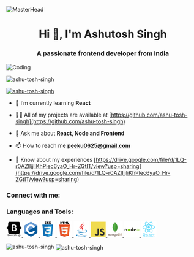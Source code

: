 ![MasterHead](https://media2.giphy.com/headers/GitHub/w8ZJLtJbmuph.gif)

<h1 align="center">Hi 👋, I'm Ashutosh Singh</h1>
<h3 align="center">A passionate frontend developer from India</h3>
<img class="image" align="center" alt="Coding" width="400" src="https://cdn-images-1.medium.com/v2/resize:fit:720/0*41inHKnPhGb04HsO.gif" >
<script>
    .image{
        display: flex;
        align-items: center;
    }

</script>

<p align="left"> <img src="https://komarev.com/ghpvc/?username=ashu-tosh-singh&label=Profile%20views&color=0e75b6&style=flat" alt="ashu-tosh-singh" /> </p>

<p align="left"> <a href="https://github.com/ryo-ma/github-profile-trophy"><img src="https://github-profile-trophy.vercel.app/?username=ashu-tosh-singh" alt="ashu-tosh-singh" /></a> </p>

- 🌱 I’m currently learning **React**

- 👨‍💻 All of my projects are available at [https://github.com/ashu-tosh-singh](https://github.com/ashu-tosh-singh)

- 💬 Ask me about **React, Node and Frontend**

- 📫 How to reach me **peeku0625@gmail.com**

- 📄 Know about my experiences [https://drive.google.com/file/d/1LQ-r0AZlIjjliKhPlec6yaO_Hr-ZGtIT/view?usp=sharing](https://drive.google.com/file/d/1LQ-r0AZlIjjliKhPlec6yaO_Hr-ZGtIT/view?usp=sharing)

<h3 align="left">Connect with me:</h3>
<p align="left">
</p>

<h3 align="left">Languages and Tools:</h3>
<p align="left"> <a href="https://getbootstrap.com" target="_blank" rel="noreferrer"> <img src="https://raw.githubusercontent.com/devicons/devicon/master/icons/bootstrap/bootstrap-plain-wordmark.svg" alt="bootstrap" width="40" height="40"/> </a> <a href="https://www.cprogramming.com/" target="_blank" rel="noreferrer"> <img src="https://raw.githubusercontent.com/devicons/devicon/master/icons/c/c-original.svg" alt="c" width="40" height="40"/> </a> <a href="https://www.w3schools.com/css/" target="_blank" rel="noreferrer"> <img src="https://raw.githubusercontent.com/devicons/devicon/master/icons/css3/css3-original-wordmark.svg" alt="css3" width="40" height="40"/> </a> <a href="https://www.w3.org/html/" target="_blank" rel="noreferrer"> <img src="https://raw.githubusercontent.com/devicons/devicon/master/icons/html5/html5-original-wordmark.svg" alt="html5" width="40" height="40"/> </a> <a href="https://www.java.com" target="_blank" rel="noreferrer"> <img src="https://raw.githubusercontent.com/devicons/devicon/master/icons/java/java-original.svg" alt="java" width="40" height="40"/> </a> <a href="https://developer.mozilla.org/en-US/docs/Web/JavaScript" target="_blank" rel="noreferrer"> <img src="https://raw.githubusercontent.com/devicons/devicon/master/icons/javascript/javascript-original.svg" alt="javascript" width="40" height="40"/> </a> <a href="https://www.mongodb.com/" target="_blank" rel="noreferrer"> <img src="https://raw.githubusercontent.com/devicons/devicon/master/icons/mongodb/mongodb-original-wordmark.svg" alt="mongodb" width="40" height="40"/> </a> <a href="https://nodejs.org" target="_blank" rel="noreferrer"> <img src="https://raw.githubusercontent.com/devicons/devicon/master/icons/nodejs/nodejs-original-wordmark.svg" alt="nodejs" width="40" height="40"/> </a> <a href="https://reactjs.org/" target="_blank" rel="noreferrer"> <img src="https://raw.githubusercontent.com/devicons/devicon/master/icons/react/react-original-wordmark.svg" alt="react" width="40" height="40"/> </a> </p>

<p><img align="left" src="https://github-readme-stats.vercel.app/api/top-langs?username=ashu-tosh-singh&show_icons=true&locale=en&layout=compact" alt="ashu-tosh-singh" /></p>

<p>&nbsp;<img align="center" src="https://github-readme-stats.vercel.app/api?username=ashu-tosh-singh&show_icons=true&locale=en" alt="ashu-tosh-singh" /></p>
